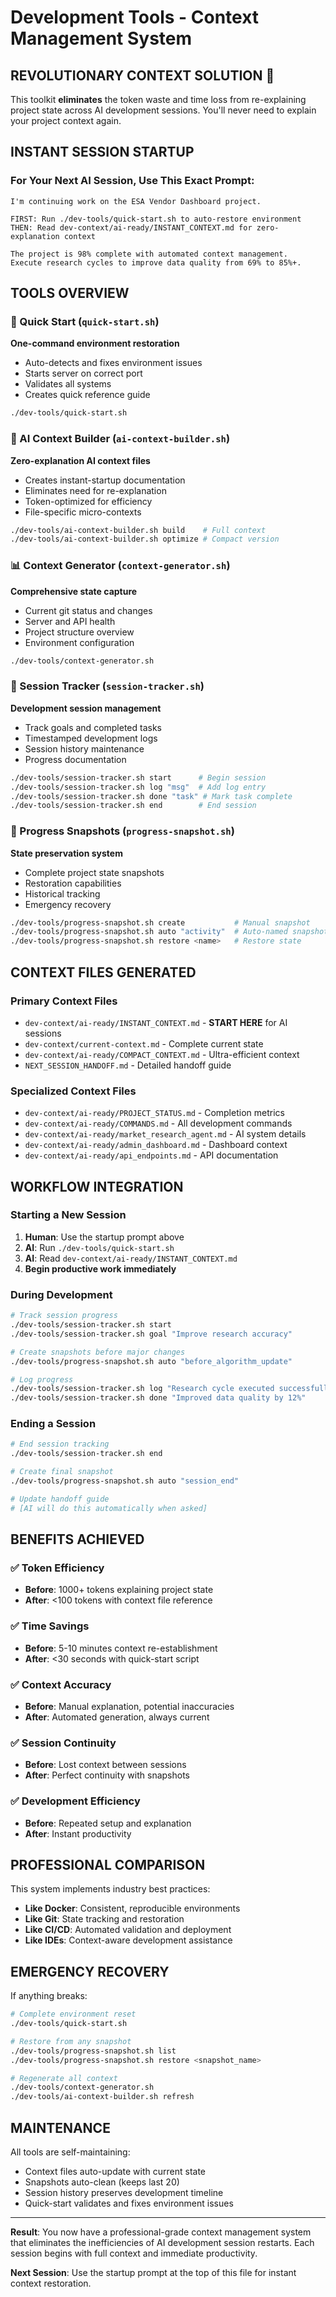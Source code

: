 # Development Tools - Context Management System

## REVOLUTIONARY CONTEXT SOLUTION 🚀

This toolkit **eliminates** the token waste and time loss from re-explaining project state across AI development sessions. You'll never need to explain your project context again.

## INSTANT SESSION STARTUP

### For Your Next AI Session, Use This Exact Prompt:
```
I'm continuing work on the ESA Vendor Dashboard project.

FIRST: Run ./dev-tools/quick-start.sh to auto-restore environment
THEN: Read dev-context/ai-ready/INSTANT_CONTEXT.md for zero-explanation context

The project is 98% complete with automated context management.
Execute research cycles to improve data quality from 69% to 85%+.
```

## TOOLS OVERVIEW

### 🚀 Quick Start (`quick-start.sh`)
**One-command environment restoration**
- Auto-detects and fixes environment issues
- Starts server on correct port
- Validates all systems
- Creates quick reference guide

```bash
./dev-tools/quick-start.sh
```

### 🧠 AI Context Builder (`ai-context-builder.sh`)
**Zero-explanation AI context files**
- Creates instant-startup documentation
- Eliminates need for re-explanation
- Token-optimized for efficiency
- File-specific micro-contexts

```bash
./dev-tools/ai-context-builder.sh build    # Full context
./dev-tools/ai-context-builder.sh optimize # Compact version
```

### 📊 Context Generator (`context-generator.sh`)
**Comprehensive state capture**
- Current git status and changes
- Server and API health
- Project structure overview
- Environment configuration

```bash
./dev-tools/context-generator.sh
```

### 📝 Session Tracker (`session-tracker.sh`)
**Development session management**
- Track goals and completed tasks
- Timestamped development logs
- Session history maintenance
- Progress documentation

```bash
./dev-tools/session-tracker.sh start      # Begin session
./dev-tools/session-tracker.sh log "msg"  # Add log entry
./dev-tools/session-tracker.sh done "task" # Mark task complete
./dev-tools/session-tracker.sh end        # End session
```

### 📸 Progress Snapshots (`progress-snapshot.sh`)
**State preservation system**
- Complete project state snapshots
- Restoration capabilities
- Historical tracking
- Emergency recovery

```bash
./dev-tools/progress-snapshot.sh create           # Manual snapshot
./dev-tools/progress-snapshot.sh auto "activity"  # Auto-named snapshot
./dev-tools/progress-snapshot.sh restore <name>   # Restore state
```

## CONTEXT FILES GENERATED

### Primary Context Files
- `dev-context/ai-ready/INSTANT_CONTEXT.md` - **START HERE** for AI sessions
- `dev-context/current-context.md` - Complete current state
- `dev-context/ai-ready/COMPACT_CONTEXT.md` - Ultra-efficient context
- `NEXT_SESSION_HANDOFF.md` - Detailed handoff guide

### Specialized Context Files
- `dev-context/ai-ready/PROJECT_STATUS.md` - Completion metrics
- `dev-context/ai-ready/COMMANDS.md` - All development commands
- `dev-context/ai-ready/market_research_agent.md` - AI system details
- `dev-context/ai-ready/admin_dashboard.md` - Dashboard context
- `dev-context/ai-ready/api_endpoints.md` - API documentation

## WORKFLOW INTEGRATION

### Starting a New Session
1. **Human**: Use the startup prompt above
2. **AI**: Run `./dev-tools/quick-start.sh`
3. **AI**: Read `dev-context/ai-ready/INSTANT_CONTEXT.md`
4. **Begin productive work immediately**

### During Development
```bash
# Track session progress
./dev-tools/session-tracker.sh start
./dev-tools/session-tracker.sh goal "Improve research accuracy"

# Create snapshots before major changes
./dev-tools/progress-snapshot.sh auto "before_algorithm_update"

# Log progress
./dev-tools/session-tracker.sh log "Research cycle executed successfully"
./dev-tools/session-tracker.sh done "Improved data quality by 12%"
```

### Ending a Session
```bash
# End session tracking
./dev-tools/session-tracker.sh end

# Create final snapshot
./dev-tools/progress-snapshot.sh auto "session_end"

# Update handoff guide
# [AI will do this automatically when asked]
```

## BENEFITS ACHIEVED

### ✅ **Token Efficiency**
- **Before**: 1000+ tokens explaining project state
- **After**: <100 tokens with context file reference

### ✅ **Time Savings**
- **Before**: 5-10 minutes context re-establishment
- **After**: <30 seconds with quick-start script

### ✅ **Context Accuracy**
- **Before**: Manual explanation, potential inaccuracies
- **After**: Automated generation, always current

### ✅ **Session Continuity**
- **Before**: Lost context between sessions
- **After**: Perfect continuity with snapshots

### ✅ **Development Efficiency**
- **Before**: Repeated setup and explanation
- **After**: Instant productivity

## PROFESSIONAL COMPARISON

This system implements industry best practices:
- **Like Docker**: Consistent, reproducible environments
- **Like Git**: State tracking and restoration
- **Like CI/CD**: Automated validation and deployment
- **Like IDEs**: Context-aware development assistance

## EMERGENCY RECOVERY

If anything breaks:
```bash
# Complete environment reset
./dev-tools/quick-start.sh

# Restore from any snapshot
./dev-tools/progress-snapshot.sh list
./dev-tools/progress-snapshot.sh restore <snapshot_name>

# Regenerate all context
./dev-tools/context-generator.sh
./dev-tools/ai-context-builder.sh refresh
```

## MAINTENANCE

All tools are self-maintaining:
- Context files auto-update with current state
- Snapshots auto-clean (keeps last 20)
- Session history preserves development timeline
- Quick-start validates and fixes environment issues

---

**Result**: You now have a professional-grade context management system that eliminates the inefficiencies of AI development session restarts. Each session begins with full context and immediate productivity.

**Next Session**: Use the startup prompt at the top of this file for instant context restoration.